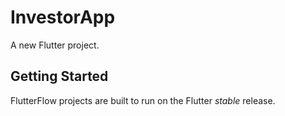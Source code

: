 # InvestorApp

A new Flutter project.

## Getting Started

FlutterFlow projects are built to run on the Flutter _stable_ release.
